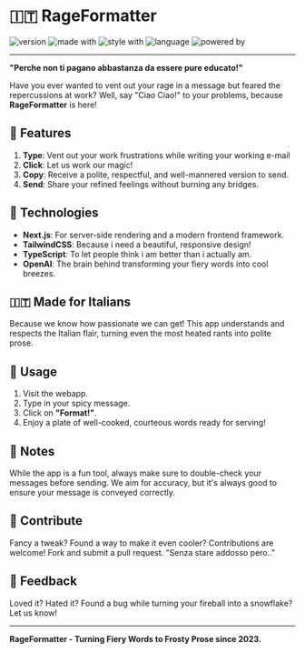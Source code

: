 # 🇮🇹 RageFormatter

![version](https://img.shields.io/badge/version-1.0.0-blue)
![made with](https://img.shields.io/badge/made%20with-Next.js-blueviolet)
![style with](https://img.shields.io/badge/styled%20with-TailwindCSS-green)
![language](https://img.shields.io/badge/language-TypeScript-yellow)
![powered by](https://img.shields.io/badge/powered%20by-OpenAI-red)

---

**"Perche non ti pagano abbastanza da essere pure educato!"**

Have you ever wanted to vent out your rage in a message but feared the repercussions at work? Well, say "Ciao Ciao!" to your problems, because **RageFormatter** is here!

## 🎉 Features

1. **Type**: Vent out your work frustrations while writing your working e-mail
2. **Click**: Let us work our magic!
3. **Copy**: Receive a polite, respectful, and well-mannered version to send.
4. **Send**: Share your refined feelings without burning any bridges.

## 🚀 Technologies

- **Next.js**: For server-side rendering and a modern frontend framework.
- **TailwindCSS**: Because i need a beautiful, responsive design!
- **TypeScript**: To let people think i am better than i actually am.
- **OpenAI**: The brain behind transforming your fiery words into cool breezes.

## 🇮🇹 Made for Italians

Because we know how passionate we can get! This app understands and respects the Italian flair, turning even the most heated rants into polite prose.

## 🍝 Usage

1. Visit the webapp.
2. Type in your spicy message.
3. Click on **"Format!"**.
4. Enjoy a plate of well-cooked, courteous words ready for serving!

## 📌 Notes

While the app is a fun tool, always make sure to double-check your messages before sending. We aim for accuracy, but it's always good to ensure your message is conveyed correctly.

## 🤝 Contribute

Fancy a tweak? Found a way to make it even cooler? Contributions are welcome! Fork and submit a pull request.
"Senza stare addosso pero.."

## 💌 Feedback

Loved it? Hated it? Found a bug while turning your fireball into a snowflake? Let us know!

---

**RageFormatter - Turning Fiery Words to Frosty Prose since 2023.**

